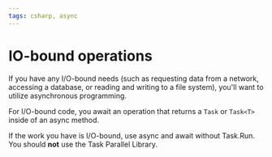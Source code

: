 ```yaml
---
tags: csharp, async
---
```


# IO-bound operations

If you have any I/O-bound needs (such as requesting data from a network, accessing a database, or reading and writing to a file system), you'll want to utilize asynchronous programming.

For I/O-bound code, you await an operation that returns a `Task` or `Task<T>` inside of an async method.

If the work you have is I/O-bound, use async and await without Task.Run. You should **not** use the Task Parallel Library.